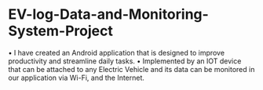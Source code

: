 # EV-log-Data-and-Monitoring-System-Project
• I have created an Android application that is designed to improve productivity and streamline daily tasks. • Implemented by an IOT device that can be attached to any Electric Vehicle and its data can be monitored in our application via Wi-Fi, and the Internet.
